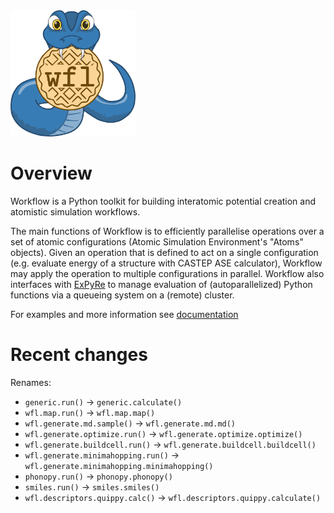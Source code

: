 <img src="docs/wf_logo_final.png" width=200>

# Overview

Workflow is a Python toolkit for building interatomic potential creation and atomistic simulation workflows. 

The main functions of Workflow is to efficiently parallelise operations over a set of atomic configurations (Atomic Simulation Environment's "Atoms" objects). Given an operation that is defined to act on a single configuration (e.g. evaluate energy of a structure with CASTEP ASE calculator), Workflow may apply the operation to multiple configurations in parallel. Workflow also interfaces with [ExPyRe](https://github.com/libAtoms/ExPyRe/tree/main/expyre) to manage evaluation of (autoparallelized) Python functions via a queueing system on a (remote) cluster. 

For examples and more information see [documentation](https://libatoms.github.io/workflow/)


# Recent changes

Renames:

- `generic.run()` -> `generic.calculate()`
- `wfl.map.run()` -> `wfl.map.map()` 
- `wfl.generate.md.sample()` -> `wfl.generate.md.md()`
- `wfl.generate.optimize.run()` -> `wfl.generate.optimize.optimize()`
- `wfl.generate.buildcell.run()` -> `wfl.generate.buildcell.buildcell()`
- `wfl.generate.minimahopping.run()` -> `wfl.generate.minimahopping.minimahopping()`
- `phonopy.run()` -> `phonopy.phonopy()`
- `smiles.run()` -> `smiles.smiles()`
- `wfl.descriptors.quippy.calc()` -> `wfl.descriptors.quippy.calculate()`


